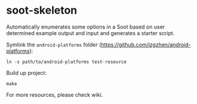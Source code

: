 # soot-skeleton
Automatically enumerates some options in a Soot based on user determined example output and input and generates a starter script.

Symlink the `android-platforms` folder (https://github.com/izgzhen/android-platforms):

```
ln -s path/to/android-platforms test-resource
```
Build up project:
```
make
```
For more resources, please check wiki.
